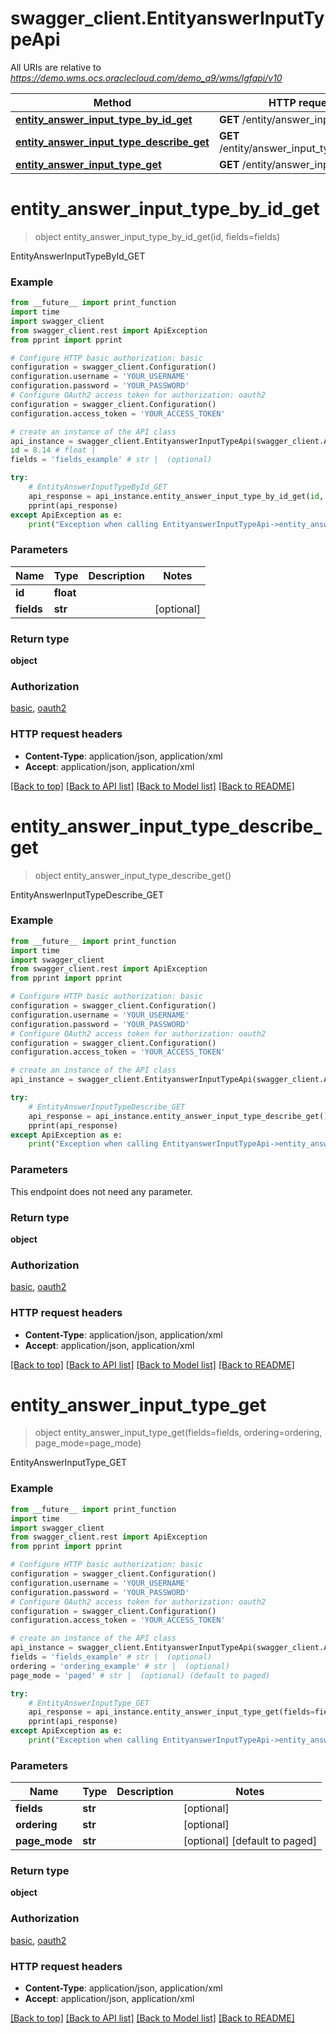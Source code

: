 # swagger_client.EntityanswerInputTypeApi

All URIs are relative to *https://demo.wms.ocs.oraclecloud.com/demo_a9/wms/lgfapi/v10*

Method | HTTP request | Description
------------- | ------------- | -------------
[**entity_answer_input_type_by_id_get**](EntityanswerInputTypeApi.md#entity_answer_input_type_by_id_get) | **GET** /entity/answer_input_type/{id} | EntityAnswerInputTypeById_GET
[**entity_answer_input_type_describe_get**](EntityanswerInputTypeApi.md#entity_answer_input_type_describe_get) | **GET** /entity/answer_input_type/describe | EntityAnswerInputTypeDescribe_GET
[**entity_answer_input_type_get**](EntityanswerInputTypeApi.md#entity_answer_input_type_get) | **GET** /entity/answer_input_type | EntityAnswerInputType_GET


# **entity_answer_input_type_by_id_get**
> object entity_answer_input_type_by_id_get(id, fields=fields)

EntityAnswerInputTypeById_GET



### Example
```python
from __future__ import print_function
import time
import swagger_client
from swagger_client.rest import ApiException
from pprint import pprint

# Configure HTTP basic authorization: basic
configuration = swagger_client.Configuration()
configuration.username = 'YOUR_USERNAME'
configuration.password = 'YOUR_PASSWORD'
# Configure OAuth2 access token for authorization: oauth2
configuration = swagger_client.Configuration()
configuration.access_token = 'YOUR_ACCESS_TOKEN'

# create an instance of the API class
api_instance = swagger_client.EntityanswerInputTypeApi(swagger_client.ApiClient(configuration))
id = 8.14 # float | 
fields = 'fields_example' # str |  (optional)

try:
    # EntityAnswerInputTypeById_GET
    api_response = api_instance.entity_answer_input_type_by_id_get(id, fields=fields)
    pprint(api_response)
except ApiException as e:
    print("Exception when calling EntityanswerInputTypeApi->entity_answer_input_type_by_id_get: %s\n" % e)
```

### Parameters

Name | Type | Description  | Notes
------------- | ------------- | ------------- | -------------
 **id** | **float**|  | 
 **fields** | **str**|  | [optional] 

### Return type

**object**

### Authorization

[basic](../README.md#basic), [oauth2](../README.md#oauth2)

### HTTP request headers

 - **Content-Type**: application/json, application/xml
 - **Accept**: application/json, application/xml

[[Back to top]](#) [[Back to API list]](../README.md#documentation-for-api-endpoints) [[Back to Model list]](../README.md#documentation-for-models) [[Back to README]](../README.md)

# **entity_answer_input_type_describe_get**
> object entity_answer_input_type_describe_get()

EntityAnswerInputTypeDescribe_GET



### Example
```python
from __future__ import print_function
import time
import swagger_client
from swagger_client.rest import ApiException
from pprint import pprint

# Configure HTTP basic authorization: basic
configuration = swagger_client.Configuration()
configuration.username = 'YOUR_USERNAME'
configuration.password = 'YOUR_PASSWORD'
# Configure OAuth2 access token for authorization: oauth2
configuration = swagger_client.Configuration()
configuration.access_token = 'YOUR_ACCESS_TOKEN'

# create an instance of the API class
api_instance = swagger_client.EntityanswerInputTypeApi(swagger_client.ApiClient(configuration))

try:
    # EntityAnswerInputTypeDescribe_GET
    api_response = api_instance.entity_answer_input_type_describe_get()
    pprint(api_response)
except ApiException as e:
    print("Exception when calling EntityanswerInputTypeApi->entity_answer_input_type_describe_get: %s\n" % e)
```

### Parameters
This endpoint does not need any parameter.

### Return type

**object**

### Authorization

[basic](../README.md#basic), [oauth2](../README.md#oauth2)

### HTTP request headers

 - **Content-Type**: application/json, application/xml
 - **Accept**: application/json, application/xml

[[Back to top]](#) [[Back to API list]](../README.md#documentation-for-api-endpoints) [[Back to Model list]](../README.md#documentation-for-models) [[Back to README]](../README.md)

# **entity_answer_input_type_get**
> object entity_answer_input_type_get(fields=fields, ordering=ordering, page_mode=page_mode)

EntityAnswerInputType_GET



### Example
```python
from __future__ import print_function
import time
import swagger_client
from swagger_client.rest import ApiException
from pprint import pprint

# Configure HTTP basic authorization: basic
configuration = swagger_client.Configuration()
configuration.username = 'YOUR_USERNAME'
configuration.password = 'YOUR_PASSWORD'
# Configure OAuth2 access token for authorization: oauth2
configuration = swagger_client.Configuration()
configuration.access_token = 'YOUR_ACCESS_TOKEN'

# create an instance of the API class
api_instance = swagger_client.EntityanswerInputTypeApi(swagger_client.ApiClient(configuration))
fields = 'fields_example' # str |  (optional)
ordering = 'ordering_example' # str |  (optional)
page_mode = 'paged' # str |  (optional) (default to paged)

try:
    # EntityAnswerInputType_GET
    api_response = api_instance.entity_answer_input_type_get(fields=fields, ordering=ordering, page_mode=page_mode)
    pprint(api_response)
except ApiException as e:
    print("Exception when calling EntityanswerInputTypeApi->entity_answer_input_type_get: %s\n" % e)
```

### Parameters

Name | Type | Description  | Notes
------------- | ------------- | ------------- | -------------
 **fields** | **str**|  | [optional] 
 **ordering** | **str**|  | [optional] 
 **page_mode** | **str**|  | [optional] [default to paged]

### Return type

**object**

### Authorization

[basic](../README.md#basic), [oauth2](../README.md#oauth2)

### HTTP request headers

 - **Content-Type**: application/json, application/xml
 - **Accept**: application/json, application/xml

[[Back to top]](#) [[Back to API list]](../README.md#documentation-for-api-endpoints) [[Back to Model list]](../README.md#documentation-for-models) [[Back to README]](../README.md)

